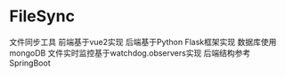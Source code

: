 # FileSync
文件同步工具
前端基于vue2实现
后端基于Python Flask框架实现
数据库使用mongoDB
文件实时监控基于watchdog.observers实现
后端结构参考SpringBoot
